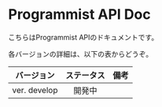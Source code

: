 # Programmist API Doc

こちらはProgrammist APIのドキュメントです。

各バージョンの詳細は、以下の表からどうぞ。

|バージョン|ステータス|備考|
|:-:|:-:|:-:|
|ver. develop|開発中||